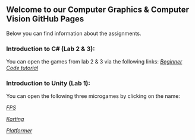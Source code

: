 ## Welcome to our Computer Graphics & Computer Vision GitHub Pages

Below you can find information about the assignments.

### Introduction to C# (Lab 2 & 3): 
You can open the games from lab 2 & 3 via the following links:
[*Beginner Code tutorial*](https://veronners.github.io/CGCV11/BeginnerCode/index.html)

### Introduction to Unity (Lab 1): 
You can open the following three microgames by clicking on the name:

[*FPS*](https://veronners.github.io/CGCV11/FPS/index.html)

[*Karting*](https://veronners.github.io/CGCV11/Karting/index.html)

[*Platformer*](https://veronners.github.io/CGCV11/Platformer/index.html)
